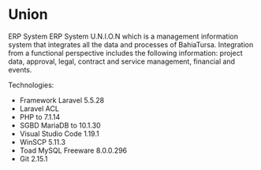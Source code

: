 # Union
ERP System
ERP System U.N.I.O.N which is a management information system that integrates all the data and processes of BahiaTursa. Integration from a functional perspective includes the following information: project data, approval, legal, contract and service management, financial and events.

Technologies:
- Framework Laravel 5.5.28
- Laravel ACL
- PHP to 7.1.14
- SGBD MariaDB to 10.1.30
- Visual Studio Code 1.19.1
- WinSCP 5.11.3
- Toad MySQL Freeware 8.0.0.296
- Git 2.15.1
